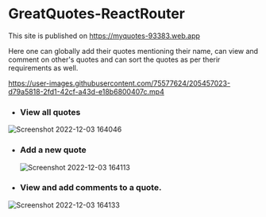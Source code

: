# GreatQuotes-ReactRouter

This site is published on https://myquotes-93383.web.app

Here one can globally add their quotes mentioning their name, can view and comment on other's quotes and can sort the quotes as per therir requirements as well.

https://user-images.githubusercontent.com/75577624/205457023-d79a5818-2fd1-42cf-a43d-e18b6800407c.mp4


- ### View all quotes
  
![Screenshot 2022-12-03 164046](https://user-images.githubusercontent.com/75577624/205456717-73ddee19-a189-4cd3-9d5f-0a67fd47292a.png)


- ### Add a new quote

  ![Screenshot 2022-12-03 164113](https://user-images.githubusercontent.com/75577624/205456750-641cfb72-30b3-466e-a72b-a5837b038fe7.png)


- ### View and add comments to a quote.

![Screenshot 2022-12-03 164133](https://user-images.githubusercontent.com/75577624/205456772-27738364-54f2-4b79-a7a3-a5ef8b574ee0.png)
